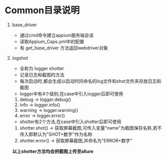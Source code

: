 # Common目录说明
1. base_driver
   - 通过cmd命令建立appium服务端会话
   - 读取Appium_Caps.yml中的配置
   - 有 get_base_driver 方法返回webdriver对象
2. logshot
   - 全称为 logger shotter
   - 记录日志和截图的方法
   - 每次启动时,都会生成以启动时间命名的log文件和shot文件夹存放日志和截图
   - logger中有4个级别,在case中引入logger后即可使用
    1. debug  ->   logger.debug()
    2. info  ->   logger.info()
    3. warning  ->   logger.warning()
    4. error  ->   logger.error()
   - shotter有2个方法,在case中引入shotter后即可使用
    1. shotter.shot() -> 获取屏幕截图,可传入变量"name"为截图保存名称,若不传入即默认为"SHOT+数字"作为名称
    2. shotter.error() -> 获取屏幕截图,并命名为"ERROR+数字"

    **以上shotter方法均会把截图上传至allure**